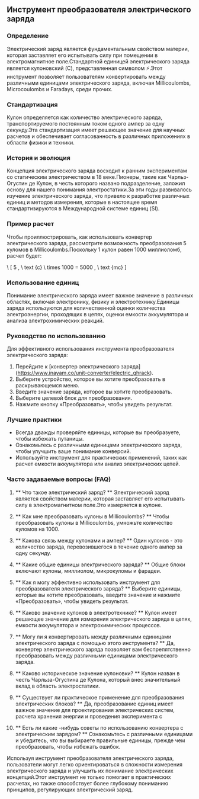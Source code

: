 ## Инструмент преобразователя электрического заряда

### Определение
Электрический заряд является фундаментальным свойством материи, которая заставляет его испытывать силу при помещении в электромагнитное поле.Стандартной единицей электрического заряда является кулоновский (C), представленная символом ⚡.Этот инструмент позволяет пользователям конвертировать между различными единицами электрического заряда, включая Millicoulombs, Microcoulombs и Faradays, среди прочих.

### Стандартизация
Кулон определяется как количество электрического заряда, транспортируемого постоянным током одного ампер за одну секунду.Эта стандартизация имеет решающее значение для научных расчетов и обеспечивает согласованность в различных приложениях в области физики и техники.

### История и эволюция
Концепция электрического заряда восходит к ранним экспериментам со статическим электричеством в 18 веке.Пионеры, такие как Чарльз-Огустин де Кулон, в честь которого названо подразделение, заложил основу для нашего понимания электростатики.За эти годы развивалось изучение электрического заряда, что привело к разработке различных единиц и методов измерения, которые в настоящее время стандартизируются в Международной системе единиц (SI).

### Пример расчет
Чтобы проиллюстрировать, как использовать конвертер электрического заряда, рассмотрите возможность преобразования 5 куломов в Millicoulombs.Поскольку 1 кулон равен 1000 миллиоломб, расчет будет:

\ [
5 \, \ text {c} \ times 1000 = 5000 \, \ text {mc}
\]

### Использование единиц
Понимание электрического заряда имеет важное значение в различных областях, включая электронику, физику и электротехнику.Единицы заряда используются для количественной оценки количества электроэнергии, проходящих в цепях, оценки емкости аккумулятора и анализа электрохимических реакций.

### Руководство по использованию
Для эффективного использования инструмента преобразователя электрического заряда:
1. Перейдите к [конвертер электрического заряда] (https://www.inayam.co/unit-converter/electric_ghrack).
2. Выберите устройство, которое вы хотите преобразовать в раскрывающемся меню.
3. Введите значение заряда, которое вы хотите преобразовать.
4. Выберите целевой блок для преобразования.
5. Нажмите кнопку «Преобразовать», чтобы увидеть результат.

### Лучшие практики
- Всегда дважды проверяйте единицы, которые вы преобразуете, чтобы избежать путаницы.
- Ознакомьтесь с различными единицами электрического заряда, чтобы улучшить ваше понимание конверсий.
- Используйте инструмент для практических применений, таких как расчет емкости аккумулятора или анализ электрических цепей.

### Часто задаваемые вопросы (FAQ)

1. ** Что такое электрический заряд? **
Электрический заряд является свойством материи, которая заставляет его испытывать силу в электромагнитном поле.Это измеряется в кулоне.

2. ** Как мне преобразовать кулоны в Millicoulombs? **
Чтобы преобразовать кулоны в Millicoulombs, умножьте количество куломов на 1000.

3. ** Какова связь между кулонами и ампер? **
Один кулонов - это количество заряда, перевозившегося в течение одного ампер за одну секунду.

4. ** Какие общие единицы электрического заряда? **
Общие блоки включают кулоны, миллиолом, микрокуломы и фарадеи.

5. ** Как я могу эффективно использовать инструмент для преобразователя электрического заряда? **
Выберите единицы, которые вы хотите преобразовать, введите значение и нажмите «Преобразовать», чтобы увидеть результат.

6. ** Каково значение кулонов в электротехнике? **
Кулон имеет решающее значение для измерения электрического заряда в цепях, емкости аккумулятора и электрохимических процессов.

7. ** Могу ли я конвертировать между различными единицами электрического заряда с помощью этого инструмента? **
Да, конвертер электрического заряда позволяет вам беспрепятственно преобразовать между различными единицами электрического заряда.

8. ** Каково историческое значение кулоновки? **
Кулон назван в честь Чарльза-Огустина де Кулона, который внес значительный вклад в область электростатики.

9. ** Существует ли практическое применение для преобразования электрических блоков? **
Да, преобразование единиц имеет важное значение для проектирования электрических систем, расчета хранения энергии и проведения эксперимента с

10. ** Есть ли какие -нибудь советы по использованию конвертера с электрическим зарядом? **
Ознакомьтесь с различными единицами и убедитесь, что вы выбираете правильные единицы, прежде чем преобразовать, чтобы избежать ошибок.

Используя инструмент преобразователя электрического заряда, пользователи могут легко ориентироваться в сложности измерения электрического заряда и улучшить их понимание электрических концепций.Этот инструмент не только помогает в практических расчетах, но также способствует более глубокому пониманию принципов, регулирующих электрический заряд.